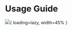 # Usage Guide


![](https://bucket-neu-1.s3.us-east-1.amazonaws.com/images/usage/Untitled.png){ loading=lazy, width=45% }
